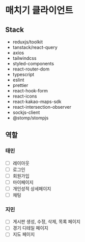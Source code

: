 # 매치기 클라이언트

## Stack

- reduxjs/toolkit
- tanstack/react-query
- axios
- tailwindcss
- styled-components
- react-router-dom
- typescript
- eslint
- prettier
- react-hook-form
- react-icons
- react-kakao-maps-sdk
- react-intersection-observer
- sockjs-client
- @stomp/stompjs

## 역할

### 태민

- [ ] 레이아웃
- [ ] 로그인
- [ ] 회원가입
- [ ] 마이페이지
- [ ] 개인성적 상세페이지
- [ ] 채팅

### 지민

- [ ] 게시판 생성, 수정, 삭제, 목록 페이지
- [ ] 경기 디테일 페이지
- [ ] 지도 페이지
